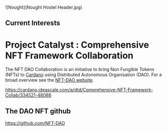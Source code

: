 ![Nought](Nought Hostel Header.jpg)

## Current Interests


Project Catalyst : Comprehensive NFT Framework Collaboration
============================================================

The NFT DAO Collaboration is an initiative to bring Non Fungible Tokens (NFTs) to [Cardano](https://cardano.org/) using Distributed Autonomous Organisation (DAO). For a broad overview see the [NFT-DAO website](https://nft-dao.org/).

https://cardano.ideascale.com/a/dtd/Comprehensive-NFT-Framework-Collab/334521-48088

## The DAO NFT github

https://github.com/NFT-DAO
